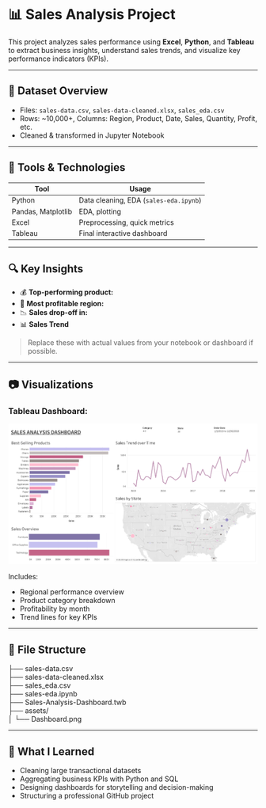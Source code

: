 # 📊 Sales Analysis Project

This project analyzes sales performance using **Excel**, **Python**, and **Tableau** to extract business insights, understand sales trends, and visualize key performance indicators (KPIs).

---

## 📁 Dataset Overview

- Files: `sales-data.csv`, `sales-data-cleaned.xlsx`, `sales_eda.csv`
- Rows: ~10,000+, Columns: Region, Product, Date, Sales, Quantity, Profit, etc.
- Cleaned & transformed in Jupyter Notebook

---

## 🧰 Tools & Technologies

| Tool               | Usage                                  |
|--------------------|----------------------------------------|
| Python             | Data cleaning, EDA (`sales-eda.ipynb`) |
| Pandas, Matplotlib | EDA, plotting                          |
| Excel              | Preprocessing, quick metrics           |
| Tableau            | Final interactive dashboard            |

---

## 🔍 Key Insights

- 💰 **Top-performing product:** 
- 🛒 **Most profitable region:**
- 📉 **Sales drop-off in:** 
- 📊 **Sales Trend**

> Replace these with actual values from your notebook or dashboard if possible.

---

## 📷 Visualizations

### Tableau Dashboard:
![Dashboard](assets/Dashboard.png)

Includes:
- Regional performance overview
- Product category breakdown
- Profitability by month
- Trend lines for key KPIs

---

## 📌 File Structure

├── sales-data.csv  
├── sales-data-cleaned.xlsx    
├── sales_eda.csv  
├── sales-eda.ipynb  
├── Sales-Analysis-Dashboard.twb  
├── assets/  
│ └── Dashboard.png  

---

## 🧠 What I Learned

- Cleaning large transactional datasets
- Aggregating business KPIs with Python and SQL
- Designing dashboards for storytelling and decision-making
- Structuring a professional GitHub project
